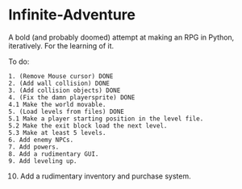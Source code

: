 Infinite-Adventure
==================

A bold (and probably doomed) attempt at making an RPG in Python, iteratively. For the learning of it. 

To do:
    
    1. (Remove Mouse cursor) DONE
    2. (Add wall collision) DONE
    3. (Add collision objects) DONE
    4. (Fix the damn playersprite) DONE
    4.1 Make the world movable.
    5. (Load levels from files) DONE
    5.1 Make a player starting position in the level file.
    5.2 Make the exit block load the next level.
    5.3 Make at least 5 levels.
    6. Add enemy NPCs.
    7. Add powers.
    8. Add a rudimentary GUI.
    9. Add leveling up.
   10. Add a rudimentary inventory and purchase system.
